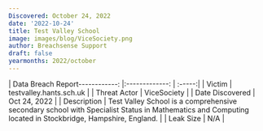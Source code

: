 ```yaml
---
Discovered: October 24, 2022
date: '2022-10-24'
title: Test Valley School
image: images/blog/ViceSociety.png
author: Breachsense Support
draft: false
yearmonths: 2022/october
---
```


| Data Breach Report------------:     |:-------------:    | :-----:|
| Victim      | testvalley.hants.sch.uk      | 
| Threat Actor      | ViceSociety      | 
| Date Discovered      | Oct 24, 2022      | 
| Description      | Test Valley School is a comprehensive secondary school with Specialist Status in Mathematics and Computing located in Stockbridge, Hampshire, England.      | 
| Leak Size      | N/A      | 

